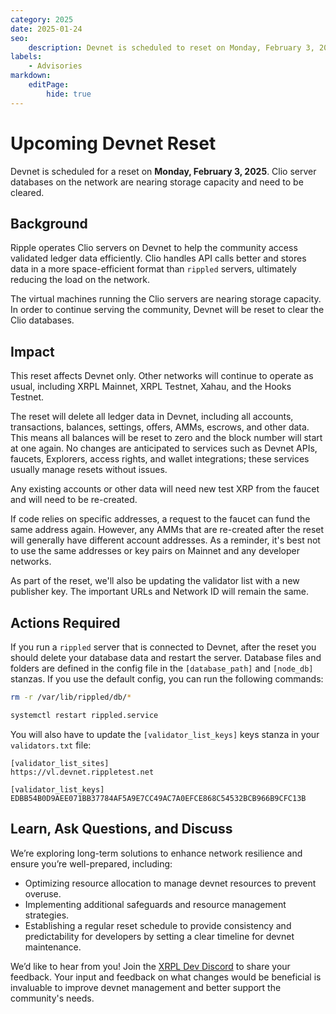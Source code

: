 ```yaml
---
category: 2025
date: 2025-01-24
seo:
    description: Devnet is scheduled to reset on Monday, February 3, 2025 due to Clio databases nearing capacity. Learn more.
labels:
    - Advisories
markdown:
    editPage:
        hide: true
---
```

# Upcoming Devnet Reset

Devnet is scheduled for a reset on **Monday, February 3, 2025**. Clio server databases on the network are nearing storage capacity and need to be cleared.

<!--
{% admonition type="success" name="Update" %}
The reset has completed successfully. Devnet is online and fully operational.
{% /admonition %}
-->

## Background

Ripple operates Clio servers on Devnet to help the community access validated ledger data efficiently. Clio handles API calls better and stores data in a more space-efficient format than `rippled` servers, ultimately reducing the load on the network.

The virtual machines running the Clio servers are nearing storage capacity. In order to continue serving the community, Devnet will be reset to clear the Clio databases.

## Impact

This reset affects Devnet only. Other networks will continue to operate as usual, including XRPL Mainnet, XRPL Testnet, Xahau, and the Hooks Testnet.

The reset will delete all ledger data in Devnet, including all accounts, transactions, balances, settings, offers, AMMs, escrows, and other data. This means all balances will be reset to zero and the block number will start at one again. No changes are anticipated to services such as Devnet APIs, faucets, Explorers, access rights, and wallet integrations; these services usually manage resets without issues.

Any existing accounts or other data will need new test XRP from the faucet and will need to be re-created.

If code relies on specific addresses, a request to the faucet can fund the same address again. However, any AMMs that are re-created after the reset will generally have different account addresses. As a reminder, it's best not to use the same addresses or key pairs on Mainnet and any developer networks.

As part of the reset, we'll also be updating the validator list with a new publisher key. The important URLs and Network ID will remain the same.

## Actions Required

If you run a `rippled` server that is connected to Devnet, after the reset you should delete your database data and restart the server. Database files and folders are defined in the config file in the `[database_path]` and `[node_db]` stanzas. If you use the default config, you can run the following commands:

```sh
rm -r /var/lib/rippled/db/*

systemctl restart rippled.service
```

You will also have to update the `[validator_list_keys]` keys stanza in your `validators.txt` file:

```
[validator_list_sites]
https://vl.devnet.rippletest.net

[validator_list_keys]
EDBB54B0D9AEE071BB37784AF5A9E7CC49AC7A0EFCE868C54532BCB966B9CFC13B
```

## Learn, Ask Questions, and Discuss

We’re exploring long-term solutions to enhance network resilience and ensure you’re well-prepared, including:

* Optimizing resource allocation to manage devnet resources to prevent overuse.
* Implementing additional safeguards and resource management strategies.
* Establishing a regular reset schedule to provide consistency and predictability for developers by setting a clear timeline for devnet maintenance.

We’d like to hear from you!  Join the [XRPL Dev Discord](https://discord.gg/sfX3ERAMjH) to share your feedback. Your input and feedback on what changes would be beneficial is invaluable to improve devnet management and better support the community's needs.